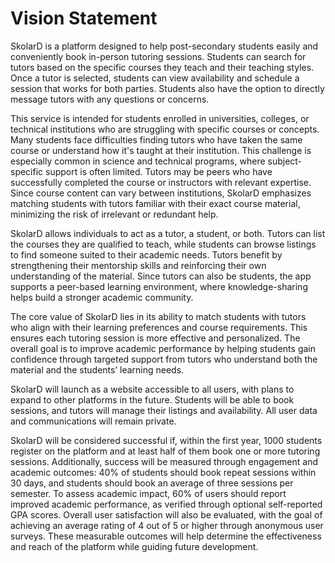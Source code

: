 #  Vision Statement

SkolarD is a platform designed to help post-secondary students easily and conveniently book in-person tutoring sessions. Students can search for tutors based on the specific courses they teach and their teaching styles. Once a tutor is selected, students can view availability and schedule a session that works for both parties. Students also have the option to directly message tutors with any questions or concerns.

This service is intended for students enrolled in universities, colleges, or technical institutions who are struggling with specific courses or concepts. Many students face difficulties finding tutors who have taken the same course or understand how it's taught at their institution. This challenge is especially common in science and technical programs, where subject-specific support is often limited. Tutors may be peers who have successfully completed the course or instructors with relevant expertise. Since course content can vary between institutions, SkolarD emphasizes matching students with tutors familiar with their exact course material, minimizing the risk of irrelevant or redundant help.

SkolarD allows individuals to act as a tutor, a student, or both. Tutors can list the courses they are qualified to teach, while students can browse listings to find someone suited to their academic needs. Tutors benefit by strengthening their mentorship skills and reinforcing their own understanding of the material. Since tutors can also be students, the app supports a peer-based learning environment, where knowledge-sharing helps build a stronger academic community.

The core value of SkolarD lies in its ability to match students with tutors who align with their learning preferences and course requirements. This ensures each tutoring session is more effective and personalized. The overall goal is to improve academic performance by helping students gain confidence through targeted support from tutors who understand both the material and the students’ learning needs.

SkolarD will launch as a website accessible to all users, with plans to expand to other platforms in the future. Students will be able to book sessions, and tutors will manage their listings and availability. All user data and communications will remain private.

SkolarD will be considered successful if, within the first year, 1000 students register on the platform and at least half of them book one or more tutoring sessions. Additionally, success will be measured through engagement and academic outcomes: 40% of students should book repeat sessions within 30 days, and students should book an average of three sessions per semester. To assess academic impact, 60% of users should report improved academic performance, as verified through optional self-reported GPA scores. Overall user satisfaction will also be evaluated, with the goal of achieving an average rating of 4 out of 5 or higher through anonymous user surveys. These measurable outcomes will help determine the effectiveness and reach of the platform while guiding future development.